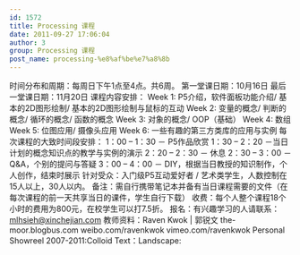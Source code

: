 ```yaml
---
id: 1572
title: Processing 课程
date: 2011-09-27 17:06:04
author: 3
group: Processing 课程
post_name: processing-%e8%af%be%e7%a8%8b
---
```


时间分布和周期：每周日下午1点至4点。共6周。
第一堂课日期：10月16日
最后一堂课日期：11月20日
课程内容安排：
Week 1: P5介绍，软件面板功能介绍/ 基本的2D图形绘制/ 基本的2D图形绘制与鼠标的互动
Week 2: 变量的概念/ 判断的概念/ 循环的概念/ 函数的概念
Week 3: 对象的概念/ OOP（基础）
Week 4: 数组
Week 5: 位图应用/ 摄像头应用
Week 6: 一些有趣的第三方类库的应用与实例
每次课程的大致时间段安排：
1：00 – 1：30 － P5作品欣赏
1：30 – 2：20 －当日计划的概念知识点的教学与实例的演示
2：20 – 2：30 － 休息
2：30 – 3：00 － Q&A，个别的提问与答疑
3：00 – 4：00 － DIY，根据当日教授的知识制作，个人创作，结束时展示
针对受众：入门级P5互动爱好者 / 艺术类学生，人数控制在15人以上，30人以内。
备注：需自行携带笔记本并备有当日课程需要的文件（在每次课程的前一天共享当日的课件，学生自行下载）
收费：每个人整个课程18个小时的费用为800元，在校学生可以打7.5折。
报名：有兴趣学习的人请联系：mlhsieh@xinchejian.com
教师资料：Raven Kwok | 郭锐文 the-moor.blogbus.com weibo.com/ravenkwok vimeo.com/ravenkwok Personal Showreel 2007-2011:Colloid Text：Landscape: 